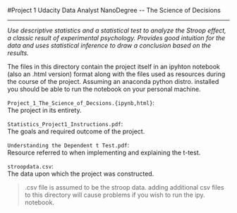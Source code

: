 #Project 1 Udacity Data Analyst NanoDegree -- The Science of Decisions  
****
*Use descriptive statistics and a statistical test to analyze the Stroop effect, a classic result of experimental psychology. Provides good intuition for the data and uses statistical inference to draw a conclusion based on the results.*

The files in this directory contain the project itself in an ipyhton notebook (also an .html version) format along with the files used as resources during the course of the project. Assuming an anaconda python distro. installed you should be able to run the notebook on your personal machine.        

`Project_1_The_Science_of_Decsions.{ipynb,html}`:              
	The project in its entirety. 

`Statistics_Project1_Instructions.pdf`:         
	The goals and required outcome of the project.

`Understanding the Dependent t Test.pdf`:       
	Resource referred to when implementing and explaining the t-test. 

`stroopdata.csv`:          
	The data upon which the project was constructed.    

> .csv file is assumed to be the stroop data. adding additional csv files to this directory will cause problems if you wish to run the ipy. notebook.  
